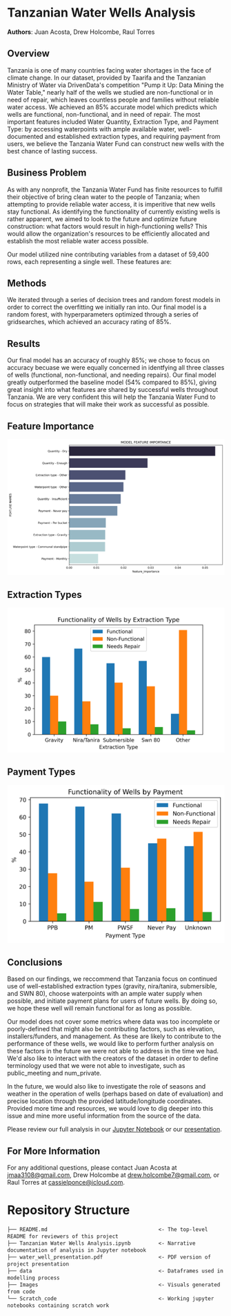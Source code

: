 # Tanzanian Water Wells Analysis

**Authors**: Juan Acosta, Drew Holcombe, Raul Torres

## Overview

Tanzania is one of many countries facing water shortages in the face of climate change. In our dataset, provided by Taarifa and the Tanzanian Ministry of Water via DrivenData's competition "Pump it Up: Data Mining the Water Table," nearly half of the wells we studied are non-functional or in need of repair, which leaves countless people and families without reliable water access. We achieved an 85% accurate model which predicts which wells are functional, non-functional, and in need of repair. The most important features included Water Quantity, Extraction Type, and Payment Type: by accessing waterpoints with ample available water, well-documented and established extraction types, and requiring payment from users, we believe the Tanzania Water Fund can construct new wells with the best chance of lasting success.

## Business Problem

As with any nonprofit, the Tanzania Water Fund has finite resources to fulfill their objective of bring clean water to the people of Tanzania; when attempting to provide reliable water access, it is imperitive that new wells stay functional. As identifying the functionality of currently existing wells is rather apparent, we aimed to look to the future and optimize future construction: what factors would result in high-functioning wells? This would allow the organization's resources to be efficiently allocated and establish the most reliable water access possible.

Our model utilized nine contributing variables from a dataset of 59,400 rows, each representing a single well. These features are:

## Methods

We iterated through a series of decision trees and random forest models in order to correct the overfitting we initially ran into. Our final model is a random forest, with hyperparameters optimized through a series of gridsearches, which achieved an accuracy rating of 85%.

## Results

Our final model has an accuracy of roughly 85%; we chose to focus on accuracy becuase we were equally concerned in identfying all three classes of wells (functional, non-functional, and needing repairs). Our final model greatly outperformed the baseline model (54% compared to 85%), giving great insight into what features are shared by successful wells throughout Tanzania. We are very confident this will help the Tanzania Water Fund to focus on strategies that will make their work as successful as possible.

## Feature Importance 

![Feature Importance](https://github.com/RaulCTorres/Tanzanian_Water_Wells/blob/main/Images/FEATURE_IMPORTANCE-not-transparent.png)
## Extraction Types

![Extraction Types](https://github.com/RaulCTorres/Tanzanian_Water_Wells/blob/main/Images/extraction_type.png)
## Payment Types

![Payment Types](https://github.com/RaulCTorres/Tanzanian_Water_Wells/blob/main/Images/payment.png)

## Conclusions

Based on our findings, we reccommend that Tanzania focus on continued use of well-established extraction types (gravity, nira/tanira, submersible, and SWN 80), choose waterpoints with an ample water supply when possible, and initiate payment plans for users of future wells. By doing so, we hope these well will remain functional for as long as possible.

Our model does not cover some metrics where data was too incomplete or poorly-defined that might also be contributing factors, such as elevation, installers/funders, and management. As these are likely to contribute to the performance of these wells, we would like to perform further analysis on these factors in the future we were not able to address in the time we had. We'd also like to interact with the creators of the dataset in order to define terminology used that we were not able to investigate, such as public_meeting and num_private.

In the future, we would also like to investigate the role of seasons and weather in the operation of wells (perhaps based on date of evaluation) and precise location through the provided latitude/longitude coordinates. Provided more time and resources, we would love to dig deeper into this issue and mine more useful information from the source of the data.

Please review our full analysis in our [Jupyter Notebook](https://github.com/RaulCTorres/Tanzanian_Water_Wells/blob/main/Tanzanian%20Water%20Wells%20Analysis.ipynb) or our [presentation](https://github.com/RaulCTorres/Tanzanian_Water_Wells/blob/main/water_well_presentation.pdf).

## For More Information

For any additional questions, please contact Juan Acosta at jmaa3108@gmail.com, Drew Holcombe at drew.holcombe7@gmail.com, or Raul Torres at cassielponce@icloud.com.

# Repository Structure

```
├── README.md                                    <- The top-level README for reviewers of this project
├── Tanzanian Water Wells Analysis.ipynb         <- Narrative documentation of analysis in Jupyter notebook
├── water_well_presentation.pdf                  <- PDF version of project presentation
├── data                                         <- Dataframes used in modelling process 
├── Images                                       <- Visuals generated from code
└── Scratch_code                                 <- Working jupyter notebooks containing scratch work                     
```
